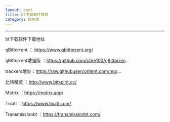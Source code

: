 ```yaml
---
layout: post
title: bt下载软件推荐
category: 软件库
---
```

---

bt下载软件下载地址

qBittorrent ： https://www.qbittorrent.org/

qBittorrent增强版 ：https://github.com/c0re100/qBittorren...

trackers地址：https://raw.githubusercontent.com/ngo...

比特精灵 ：http://www.bitspirit.cc/

Motrix ：https://motrix.app/

Tixati ：https://www.tixati.com/

Transmissionbt ：https://transmissionbt.com/
